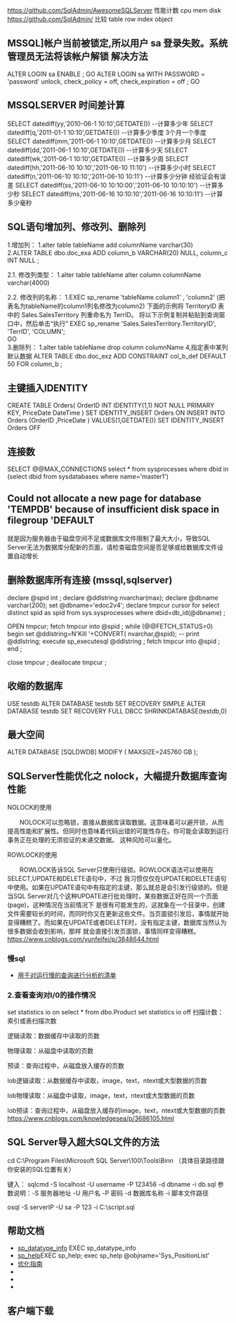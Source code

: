 
https://github.com/SqlAdmin/AwesomeSQLServer 性能计数  cpu mem disk
https://github.com/SqlAdmin/  比较 table row index object


## MSSQL]帐户当前被锁定,所以用户 sa 登录失败。系统管理员无法将该帐户解锁 解决方法
ALTER LOGIN sa ENABLE ;
GO
ALTER LOGIN sa WITH PASSWORD = 'password' unlock, check_policy = off,
check_expiration = off ;
GO

##  MSSQLSERVER 时间差计算
SELECT datediff(yy,'2010-06-1 10:10',GETDATE()) --计算多少年
SELECT datediff(q,'2011-01-1 10:10',GETDATE())  --计算多少季度 3个月一个季度
SELECT datediff(mm,'2011-06-1 10:10',GETDATE()) --计算多少月
SELECT datediff(dd,'2011-06-1 10:10',GETDATE()) --计算多少天
SELECT datediff(wk,'2011-06-1 10:10',GETDATE()) --计算多少周
SELECT datediff(hh,'2011-06-10 10:10','2011-06-10 11:10') --计算多少小时
SELECT datediff(n,'2011-06-10 10:10','2011-06-10 10:11') --计算多少分钟 经验证会有误差
SELECT datediff(ss,'2011-06-10 10:10:00','2011-06-10 10:10:10') --计算多少秒
SELECT datediff(ms,'2011-06-16 10:10:10','2011-06-16 10:10:11') --计算多少毫秒

## SQL语句增加列、修改列、删除列 

1.增加列：
1.alter table tableName add columnName varchar(30)  
2.ALTER TABLE dbo.doc_exa ADD column_b VARCHAR(20) NULL, column_c INT NULL ;

2.1. 修改列类型：
1.alter table tableName alter column columnName varchar(4000)  

2.2. 修改列的名称：
1.EXEC  sp_rename   'tableName.column1' , 'column2'  (把表名为tableName的column1列名修改为column2)
下面的示例将 TerritoryID 表中的 Sales.SalesTerritory 列重命名为 TerrID。 将以下示例复制并粘贴到查询窗口中，然后单击“执行” 
EXEC sp_rename 'Sales.SalesTerritory.TerritoryID', 'TerrID', 'COLUMN';  
GO  
3.删除列： 1.alter table tableName drop column columnName
4,指定表中某列默认数据
ALTER TABLE dbo.doc_exz ADD CONSTRAINT col_b_def DEFAULT 50 FOR column_b ;
## 主键插入IDENTITY
CREATE TABLE Orders(
OrderID    INT IDENTITY(1,1) NOT NULL PRIMARY KEY,
PriceDate DateTime
)
SET IDENTITY_INSERT Orders ON
INSERT INTO Orders (OrderID ,PriceDate ) VALUES(1,GETDATE())
SET IDENTITY_INSERT Orders OFF
## 连接数
SELECT @@MAX_CONNECTIONS
select * from sysprocesses where dbid in (select dbid from sysdatabases where name='master1')
<!--  https://docs.microsoft.com/en-us/sql/relational-databases/system-compatibility-views/sys-sysprocesses-transact-sql?view=sql-server-ver15 -->
## Could not allocate a new page for database 'TEMPDB' because of insufficient disk space in filegroup 'DEFAULT
就是因为服务器由于磁盘空间不足或数据库文件限制了最大大小，导致SQL Server无法为数据库分配新的页面，请检查磁盘空间是否足够或给数据库文件设置自动增长

## 删除数据库所有连接 (mssql,sqlserver)
declare @spid int ;
declare @ddlstring nvarchar(max);
declare @dbname varchar(200);
set @dbname='edoc2v4';
declare tmpcur cursor
for select distinct spid as spid from sys.sysprocesses
where dbid=db_id(@dbname) ;

OPEN tmpcur;
fetch tmpcur into @spid ;
while (@@FETCH_STATUS=0)
begin
set @ddlstring=N'Kill '+CONVERT( nvarchar,@spid);
-- print @ddlstring;
execute sp_executesql @ddlstring ;
fetch tmpcur into @spid ;
end ;

close tmpcur ;
deallocate tmpcur ;


## 收缩的数据库
USE testdb
ALTER DATABASE testdb SET RECOVERY SIMPLE
ALTER DATABASE testdb SET RECOVERY FULL
DBCC SHRINKDATABASE(testdb,0)

## 最大空间
ALTER DATABASE [SQLDWDB] MODIFY ( MAXSIZE=245760 GB );


## SQLServer性能优化之 nolock，大幅提升数据库查询性能
NOLOCK的使用

　　NOLOCK可以忽略锁，直接从数据库读取数据。这意味着可以避开锁，从而提高性能和扩展性。但同时也意味着代码出错的可能性存在。你可能会读取到运行事务正在处理的无须验证的未递交数据。 这种风险可以量化。

ROWLOCK的使用

　　ROWLOCK告诉SQL Server只使用行级锁。ROWLOCK语法可以使用在SELECT,UPDATE和DELETE语句中，不过 我习惯仅仅在UPDATE和DELETE语句中使用。如果在UPDATE语句中有指定的主键，那么就总是会引发行级锁的。但是当SQL Server对几个这种UPDATE进行批处理时，某些数据正好在同一个页面(page)，这种情况在当前情况下 是很有可能发生的，这就象在一个目录中，创建文件需要较长的时间，而同时你又在更新这些文件。当页面锁引发后，事情就开始变得糟糕了。而如果在UPDATE或者DELETE时，没有指定主键，数据库当然认为很多数据会收到影响，那样 就会直接引发页面锁，事情同样变得糟糕。
https://www.cnblogs.com/yunfeifei/p/3848644.html

### 慢sql
- [用于对运行慢的查询进行分析的清单](https://docs.microsoft.com/zh-cn/previous-versions/sql/sql-server-2005/ms177500(v=sql.90))

### 2.查看查询对I/0的操作情况

set statistics io on
select * from dbo.Product
set statistics io off
扫描计数：索引或表扫描次数

逻辑读取：数据缓存中读取的页数

物理读取：从磁盘中读取的页数

预读：查询过程中，从磁盘放入缓存的页数

lob逻辑读取：从数据缓存中读取，image，text，ntext或大型数据的页数

lob物理读取：从磁盘中读取，image，text，ntext或大型数据的页数

lob预读：查询过程中，从磁盘放入缓存的image，text，ntext或大型数据的页数
https://www.cnblogs.com/knowledgesea/p/3686105.html



## SQL Server导入超大SQL文件的方法
cd C:\Program Files\Microsoft SQL Server\100\Tools\Binn （具体目录路径跟你安装的SQL位置有关）

键入：
sqlcmd -S localhost -U username -P 123456 -d dbname -i db.sql
参数说明：-S 服务器地址 -U 用户名 -P 密码 -d 数据库名称 -i 脚本文件路径

osql -S serverIP -U sa -P 123 -i C:\script.sql
## 帮助文档
- [sp_datatype_info](https://docs.microsoft.com/zh-cn/sql/relational-databases/system-stored-procedures/sp-datatype-info-transact-sql?view=sql-server-ver15#examples)  EXEC sp_datatype_info
- [sp_help]()EXEC sp_help;    exec sp_help @objname='Sys_PositionList'
- [优化指南](https://docs.microsoft.com/zh-cn/sql/big-data-cluster/performance-guidelines-tuned?view=sql-server-ver15) 
- []()
- []()
- []()
## 客户端下载
[](https://download.microsoft.com/download/f/e/b/feb0e6be-21ce-4f98-abee-d74065e32d0a/SSMS-Setup-CHS.exe)